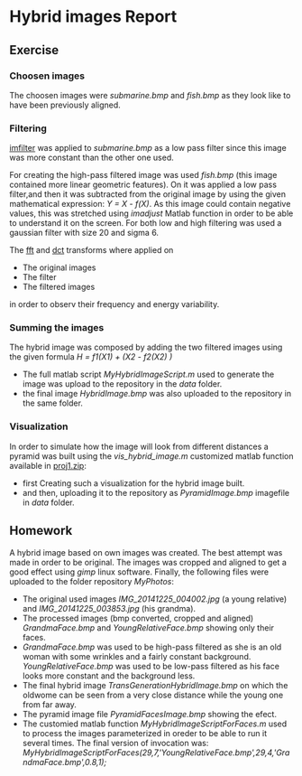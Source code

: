 # Hybrid images Report

## Exercise

### Choosen images

The choosen images were *submarine.bmp* and *fish.bmp* as they look like to have been previously aligned.

### Filtering

[imfilter](http://www.mathworks.com/help/images/ref/imfilter.html) was applied to *submarine.bmp* as a low pass filter since this image was more constant than the other one used.

For creating the high-pass filtered image was used *fish.bmp* (this image contained more linear geometric features). On it was applied a low pass filter,and then it was subtracted from the original image by using the given mathematical expression: *Y = X - f(X)*. As this image could contain negative values, this was stretched using *imadjust* Matlab function in order to be able to understand it on the screen. For both low and high filtering was used a gaussian filter with size 20 and sigma 6. 

The [fft](http://www.mathworks.com/help/matlab/ref/fft2.html) and [dct](http://www.mathworks.com/help/images/ref/dct2.html) transforms where applied on

- The original images
- The filter
- The filtered images

in order to observ their frequency and energy variability.

### Summing the images

The hybrid image was composed by adding the two filtered images using the given formula *H = f1(X1) + (X2 - f2(X2) )*

- The full matlab script *MyHybridImageScript.m* used to generate the image was upload to the repository in the *data* folder.
- the final image *HybridImage.bmp* was also uploaded to the repository in the same folder.

### Visualization

In order to simulate how the image will look from different distances a pyramid was built using the *vis_hybrid_image.m* customized matlab function available in [proj1.zip](http://cs.brown.edu/courses/cs143/proj1/proj1.zip):

- first Creating such a visualization for the hybrid image built.
- and then, uploading it to the repository as *PyramidImage.bmp* imagefile in *data* folder.

## Homework

A hybrid image based on own images was created. The best attempt was made in order to be original. The images was cropped and aligned to get a good effect using *gimp* linux software. Finally, the following files were uploaded to the folder repository *MyPhotos*:

- The original used images *IMG_20141225_004002.jpg* (a young relative) and *IMG_20141225_003853.jpg* (his grandma).
- The processed images (bmp converted, cropped and aligned) *GrandmaFace.bmp* and *YoungRelativeFace.bmp* showing only their faces.
- *GrandmaFace.bmp* was used to be high-pass filtered as she is an old woman with some wrinkles and a fairly constant background. *YoungRelativeFace.bmp* was used to be low-pass filtered as his face looks more constant and the background less.
- The final hybrid image *TransGenerationHybridImage.bmp* on which the oldwome can be seen from a very close distance while the young one from far away.
- The pyramid image file *PyramidFacesImage.bmp* showing the efect.
- The customied matlab function *MyHybridImageScriptForFaces.m* used to process the images parameterized in oreder to be able to run it several times. The final version of invocation was:
      *MyHybridImageScriptForFaces(29,7,'YoungRelativeFace.bmp',29,4,'GrandmaFace.bmp',0.8,1);*
